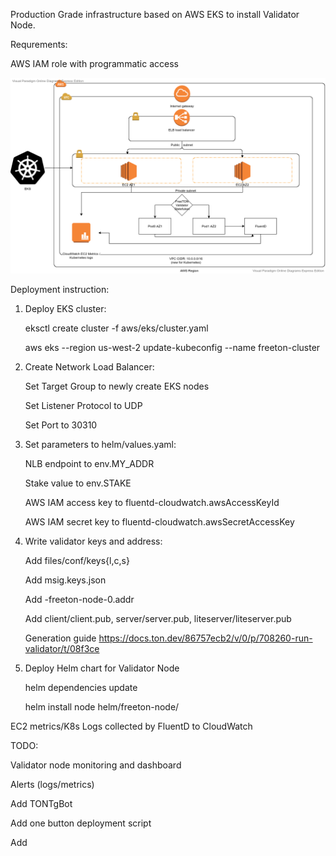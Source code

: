 Production Grade infrastructure based on AWS EKS to install Validator Node.

Requrements:

AWS IAM role with programmatic access

![AWS Diagram](https://github.com/SkySonR/freeton-infra/blob/master/FreeTON_EKSInfra.png?raw=true)

Deployment instruction: 

1. Deploy EKS cluster:

    eksctl create cluster -f aws/eks/cluster.yaml
    
    aws eks --region us-west-2 update-kubeconfig --name freeton-cluster

2. Create Network Load Balancer:

    Set Target Group to newly create EKS nodes 
    
    Set Listener Protocol to UDP
    
    Set Port to 30310

3. Set parameters to helm/values.yaml:

    NLB endpoint to env.MY_ADDR
    
    Stake value to env.STAKE
    
    AWS IAM access key to fluentd-cloudwatch.awsAccessKeyId
    
    AWS IAM secret key to fluentd-cloudwatch.awsSecretAccessKey

4. Write validator keys and address: 

    Add files/conf/keys{l,c,s}
    
    Add msig.keys.json
    
    Add <release-name>-freeton-node-0.addr
    
    Add client/client.pub, server/server.pub, liteserver/liteserver.pub

    Generation guide https://docs.ton.dev/86757ecb2/v/0/p/708260-run-validator/t/08f3ce

5. Deploy Helm chart for Validator Node

    helm dependencies update
    
    helm install node helm/freeton-node/

EC2 metrics/K8s Logs collected by FluentD to CloudWatch

TODO:

Validator node monitoring and dashboard

Alerts (logs/metrics)

Add TONTgBot

Add one button deployment script

Add 
